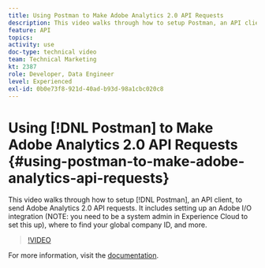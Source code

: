 ```yaml
---
title: Using Postman to Make Adobe Analytics 2.0 API Requests
description: This video walks through how to setup Postman, an API client, to send Adobe Analytics 2.0 API requests. It includes setting up an Adobe I/O integration (NOTE - you need to be a system admin in Experience Cloud to set this up), where to find your global company ID, and more.
feature: API
topics: 
activity: use
doc-type: technical video
team: Technical Marketing
kt: 2387
role: Developer, Data Engineer
level: Experienced
exl-id: 0b0e73f8-921d-40ad-b93d-98a1cbc020c8
---
```

# Using [!DNL Postman] to Make Adobe Analytics 2.0 API Requests {#using-postman-to-make-adobe-analytics-api-requests}

This video walks through how to setup [!DNL Postman], an API client, to send Adobe Analytics 2.0 API requests. It includes setting up an Adobe I/O integration (NOTE: you need to be a system admin in Experience Cloud to set this up), where to find your global company ID, and more.

>[!VIDEO](https://video.tv.adobe.com/v/25889/?quality=12&learn=on)

For more information, visit the [documentation](https://www.adobe.io/apis/experiencecloud/analytics/docs.html#!AdobeDocs/analytics-2.0-apis/master/oauth-postman.md).
